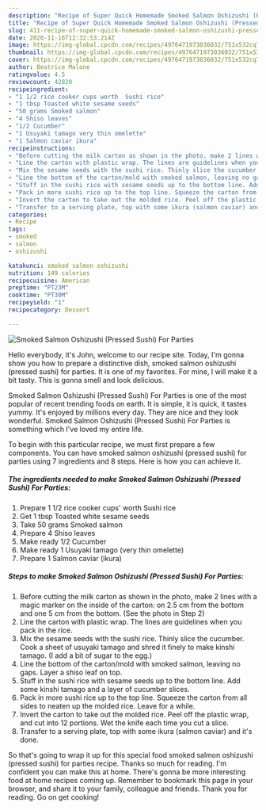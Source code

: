 ```yaml
---
description: "Recipe of Super Quick Homemade Smoked Salmon Oshizushi (Pressed Sushi) For Parties"
title: "Recipe of Super Quick Homemade Smoked Salmon Oshizushi (Pressed Sushi) For Parties"
slug: 411-recipe-of-super-quick-homemade-smoked-salmon-oshizushi-pressed-sushi-for-parties
date: 2020-11-16T12:32:53.214Z
image: https://img-global.cpcdn.com/recipes/4976471973036032/751x532cq70/smoked-salmon-oshizushi-pressed-sushi-for-parties-recipe-main-photo.jpg
thumbnail: https://img-global.cpcdn.com/recipes/4976471973036032/751x532cq70/smoked-salmon-oshizushi-pressed-sushi-for-parties-recipe-main-photo.jpg
cover: https://img-global.cpcdn.com/recipes/4976471973036032/751x532cq70/smoked-salmon-oshizushi-pressed-sushi-for-parties-recipe-main-photo.jpg
author: Beatrice Malone
ratingvalue: 4.5
reviewcount: 42820
recipeingredient:
- "1 1/2 rice cooker cups worth  Sushi rice"
- "1 tbsp Toasted white sesame seeds"
- "50 grams Smoked salmon"
- "4 Shiso leaves"
- "1/2 Cucumber"
- "1 Usuyaki tamago very thin omelette"
- "1 Salmon caviar ikura"
recipeinstructions:
- "Before cutting the milk carton as shown in the photo, make 2 lines with a magic marker on the inside of the carton: on 2.5 cm from the bottom and one 5 cm from the bottom. (See the photo in Step 2)"
- "Line the carton with plastic wrap. The lines are guidelines when you pack in the rice."
- "Mix the sesame seeds with the sushi rice. Thinly slice the cucumber. Cook a sheet of usuyaki tamago and shred it finely to make kinshi tamago. (I add a bit of sugar to the egg.)"
- "Line the bottom of the carton/mold with smoked salmon, leaving no gaps. Layer a shiso leaf on top."
- "Stuff in the sushi rice with sesame seeds up to the bottom line. Add some kinshi tamago and a layer of cucumber slices."
- "Pack in more sushi rice up to the top line. Squeeze the carton from all sides to neaten up the molded rice. Leave for a while."
- "Invert the carton to take out the molded rice. Peel off the plastic wrap, and cut into 12 portions. Wet the knife each time you cut a slice."
- "Transfer to a serving plate, top with some ikura (salmon caviar) and it&#39;s done."
categories:
- Recipe
tags:
- smoked
- salmon
- oshizushi

katakunci: smoked salmon oshizushi 
nutrition: 149 calories
recipecuisine: American
preptime: "PT23M"
cooktime: "PT30M"
recipeyield: "1"
recipecategory: Dessert

---
```



![Smoked Salmon Oshizushi (Pressed Sushi) For Parties](https://img-global.cpcdn.com/recipes/4976471973036032/751x532cq70/smoked-salmon-oshizushi-pressed-sushi-for-parties-recipe-main-photo.jpg)

Hello everybody, it's John, welcome to our recipe site. Today, I'm gonna show you how to prepare a distinctive dish, smoked salmon oshizushi (pressed sushi) for parties. It is one of my favorites. For mine, I will make it a bit tasty. This is gonna smell and look delicious.

Smoked Salmon Oshizushi (Pressed Sushi) For Parties is one of the most popular of recent trending foods on earth. It is simple, it is quick, it tastes yummy. It's enjoyed by millions every day. They are nice and they look wonderful. Smoked Salmon Oshizushi (Pressed Sushi) For Parties is something which I've loved my entire life.




To begin with this particular recipe, we must first prepare a few components. You can have smoked salmon oshizushi (pressed sushi) for parties using 7 ingredients and 8 steps. Here is how you can achieve it.

<!--inarticleads1-->

##### The ingredients needed to make Smoked Salmon Oshizushi (Pressed Sushi) For Parties:

1. Prepare 1 1/2 rice cooker cups&#39; worth  Sushi rice
1. Get 1 tbsp Toasted white sesame seeds
1. Take 50 grams Smoked salmon
1. Prepare 4 Shiso leaves
1. Make ready 1/2 Cucumber
1. Make ready 1 Usuyaki tamago (very thin omelette)
1. Prepare 1 Salmon caviar (ikura)




<!--inarticleads2-->

##### Steps to make Smoked Salmon Oshizushi (Pressed Sushi) For Parties:

1. Before cutting the milk carton as shown in the photo, make 2 lines with a magic marker on the inside of the carton: on 2.5 cm from the bottom and one 5 cm from the bottom. (See the photo in Step 2)
1. Line the carton with plastic wrap. The lines are guidelines when you pack in the rice.
1. Mix the sesame seeds with the sushi rice. Thinly slice the cucumber. Cook a sheet of usuyaki tamago and shred it finely to make kinshi tamago. (I add a bit of sugar to the egg.)
1. Line the bottom of the carton/mold with smoked salmon, leaving no gaps. Layer a shiso leaf on top.
1. Stuff in the sushi rice with sesame seeds up to the bottom line. Add some kinshi tamago and a layer of cucumber slices.
1. Pack in more sushi rice up to the top line. Squeeze the carton from all sides to neaten up the molded rice. Leave for a while.
1. Invert the carton to take out the molded rice. Peel off the plastic wrap, and cut into 12 portions. Wet the knife each time you cut a slice.
1. Transfer to a serving plate, top with some ikura (salmon caviar) and it&#39;s done.




So that's going to wrap it up for this special food smoked salmon oshizushi (pressed sushi) for parties recipe. Thanks so much for reading. I'm confident you can make this at home. There's gonna be more interesting food at home recipes coming up. Remember to bookmark this page in your browser, and share it to your family, colleague and friends. Thank you for reading. Go on get cooking!
